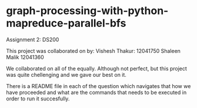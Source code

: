 # graph-processing-with-python-mapreduce-parallel-bfs

Assignment 2: DS200

This project was collaborated on by:
Vishesh Thakur: 12041750
Shaleen Malik 12041360

We collaborated on all of the equally. Although not perfect, but this project was quite
chellenging and we gave our best on it.

There is a README file in each of the question which navigates that how we have proceeded and
what are the commands that needs to be executed in order to run it succesfully.


 
